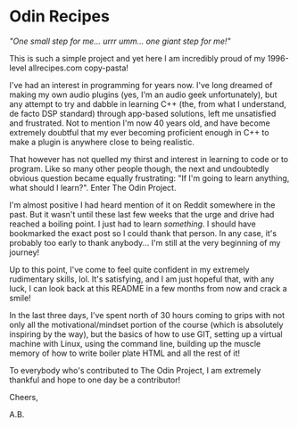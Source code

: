 # Odin Recipes

*"One small step for me... urrr umm... one giant step for me!"*

This is such a simple project and yet here I am incredibly proud of my 
1996-level allrecipes.com copy-pasta!

I've had an interest in programming for years now. I've long dreamed of
making my own audio plugins (yes, I'm an audio geek unfortunately), but
any attempt to try and dabble in learning C++ (the, from what I 
understand, de facto DSP standard) through app-based solutions, left me
unsatisfied and frustrated. Not to mention I'm now 40 years old, and
have become extremely doubtful that my ever becoming proficient enough
in C++ to make a plugin is anywhere close to being realistic.

That however has not quelled my thirst and interest in learning to
code or to program. Like so many other people though, the next and
undoubtedly obvious question became equally frustrating: "If I'm
going to learn anything, what should I learn?". Enter The Odin Project.

I'm almost positive I had heard mention of it on Reddit somewhere in
the past. But it wasn't until these last few weeks that the urge and
drive had reached a boiling point. I just had to learn *something*.
I should have bookmarked the exact post so I could thank that person.
In any case, it's probably too early to thank anybody... I'm still at
the very beginning of my journey!

Up to this point, I've come to feel quite confident in my extremely
rudimentary skills, lol. It's satisfying, and I am just hopeful that,
with any luck, I can look back at this README in a few months from now
and crack a smile!

In the last three days, I've spent north of 30 hours coming to grips
with not only all the motivational/mindset portion of the course
(which is absolutely inspiring by the way), but the basics of how to 
use GIT, setting up a virtual machine with Linux, using the command
line, building up the muscle memory of how to write boiler plate HTML
and all the rest of it!

To everybody who's contributed to The Odin Project, I am extremely
thankful and hope to one day be a contributor!

Cheers,

A.B.